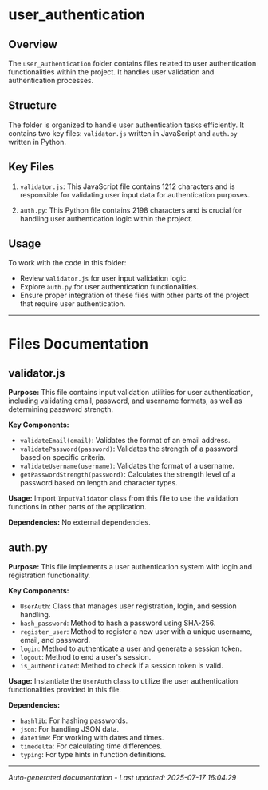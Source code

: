 # user_authentication

## Overview
The `user_authentication` folder contains files related to user authentication functionalities within the project. It handles user validation and authentication processes.

## Structure
The folder is organized to handle user authentication tasks efficiently. It contains two key files: `validator.js` written in JavaScript and `auth.py` written in Python.

## Key Files
1. `validator.js`: This JavaScript file contains 1212 characters and is responsible for validating user input data for authentication purposes.
   
2. `auth.py`: This Python file contains 2198 characters and is crucial for handling user authentication logic within the project.

## Usage
To work with the code in this folder:
- Review `validator.js` for user input validation logic.
- Explore `auth.py` for user authentication functionalities.
- Ensure proper integration of these files with other parts of the project that require user authentication.

---

# Files Documentation

## validator.js

**Purpose:** This file contains input validation utilities for user authentication, including validating email, password, and username formats, as well as determining password strength.

**Key Components:**
- `validateEmail(email)`: Validates the format of an email address.
- `validatePassword(password)`: Validates the strength of a password based on specific criteria.
- `validateUsername(username)`: Validates the format of a username.
- `getPasswordStrength(password)`: Calculates the strength level of a password based on length and character types.

**Usage:** Import `InputValidator` class from this file to use the validation functions in other parts of the application.

**Dependencies:** No external dependencies.

## auth.py

**Purpose:** This file implements a user authentication system with login and registration functionality.

**Key Components:**
- `UserAuth`: Class that manages user registration, login, and session handling.
- `hash_password`: Method to hash a password using SHA-256.
- `register_user`: Method to register a new user with a unique username, email, and password.
- `login`: Method to authenticate a user and generate a session token.
- `logout`: Method to end a user's session.
- `is_authenticated`: Method to check if a session token is valid.

**Usage:** Instantiate the `UserAuth` class to utilize the user authentication functionalities provided in this file.

**Dependencies:**
- `hashlib`: For hashing passwords.
- `json`: For handling JSON data.
- `datetime`: For working with dates and times.
- `timedelta`: For calculating time differences.
- `typing`: For type hints in function definitions.

---
*Auto-generated documentation - Last updated: 2025-07-17 16:04:29*
